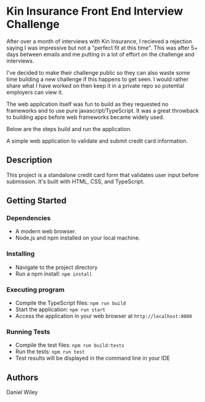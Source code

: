 # Kin Insurance Front End Interview Challenge

After over a month of interviews with Kin Insurance, I recieved a rejection saying I was impressive but not a "perfect fit at this time". This was after 5+ days between emails and me putting in a lot of effort on the challenge and interviews. 

I've decided to make their challenge public so they can also waste some time building a new challenge if this happens to get seen. I would rather share what I have worked on then keep it in a private repo so potential employers can view it. 

The web application itself was fun to build as they requested no frameworks and to use pure javascript/TypeScript. It was a great throwback to building apps before web frameworks became widely used. 

Below are the steps build and run the application.  

A simple web application to validate and submit credit card information.

## Description

This project is a standalone credit card form that validates user input before submission. It's built with HTML, CSS, and TypeScript.

## Getting Started

### Dependencies

- A modern web browser.
- Node.js and npm installed on your local machine.

### Installing

- Navigate to the project directory
- Run a npm install: `npm install`

### Executing program

- Compile the TypeScript files: `npm run build`
- Start the application: `npm run start`
- Access the application in your web browser at `http://localhost:8080`

### Running Tests

- Compile the test files: `npm run build:tests`
- Run the tests: `npm run test`
- Test results will be displayed in the command line in your IDE

## Authors

Daniel Wiley
